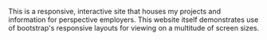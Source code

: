 This is a responsive, interactive site that houses my projects and information for perspective employers. This website itself demonstrates use of bootstrap's responsive layouts for viewing on a multitude of screen sizes. 
